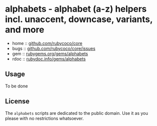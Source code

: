 # alphabets - alphabet (a-z) helpers incl. unaccent, downcase, variants, and more


* home  :: [github.com/rubycoco/core](https://github.com/rubycoco/core)
* bugs  :: [github.com/rubycoco/core/issues](https://github.com/rubycoco/core/issues)
* gem   :: [rubygems.org/gems/alphabets](https://rubygems.org/gems/alphabets)
* rdoc  :: [rubydoc.info/gems/alphabets](http://rubydoc.info/gems/alphabets)


## Usage

To be done


## License

The `alphabets` scripts are dedicated to the public domain.
Use it as you please with no restrictions whatsoever.

